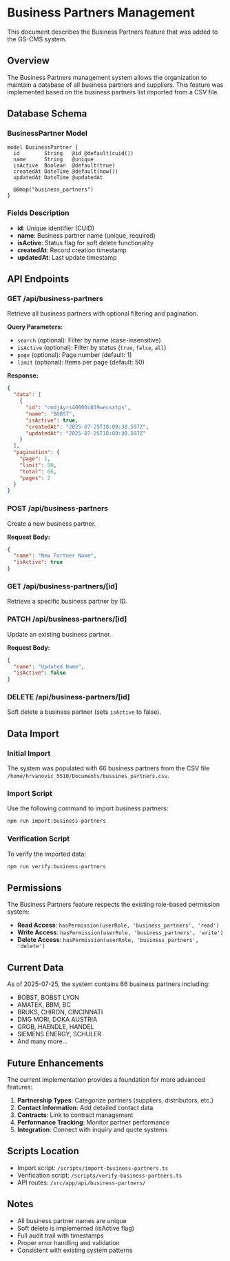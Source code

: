 # Business Partners Management

This document describes the Business Partners feature that was added to the GS-CMS system.

## Overview

The Business Partners management system allows the organization to maintain a database of all business partners and suppliers. This feature was implemented based on the business partners list imported from a CSV file.

## Database Schema

### BusinessPartner Model

```prisma
model BusinessPartner {
  id        String   @id @default(cuid())
  name      String   @unique
  isActive  Boolean  @default(true)
  createdAt DateTime @default(now())
  updatedAt DateTime @updatedAt

  @@map("business_partners")
}
```

### Fields Description

- **id**: Unique identifier (CUID)
- **name**: Business partner name (unique, required)
- **isActive**: Status flag for soft delete functionality
- **createdAt**: Record creation timestamp
- **updatedAt**: Last update timestamp

## API Endpoints

### GET /api/business-partners

Retrieve all business partners with optional filtering and pagination.

**Query Parameters:**
- `search` (optional): Filter by name (case-insensitive)
- `isActive` (optional): Filter by status (`true`, `false`, `all`)
- `page` (optional): Page number (default: 1)
- `limit` (optional): Items per page (default: 50)

**Response:**
```json
{
  "data": [
    {
      "id": "cmdj4yrs40000i019wecsxtps",
      "name": "BOBST",
      "isActive": true,
      "createdAt": "2025-07-25T18:09:38.597Z",
      "updatedAt": "2025-07-25T18:09:38.597Z"
    }
  ],
  "pagination": {
    "page": 1,
    "limit": 50,
    "total": 66,
    "pages": 2
  }
}
```

### POST /api/business-partners

Create a new business partner.

**Request Body:**
```json
{
  "name": "New Partner Name",
  "isActive": true
}
```

### GET /api/business-partners/[id]

Retrieve a specific business partner by ID.

### PATCH /api/business-partners/[id]

Update an existing business partner.

**Request Body:**
```json
{
  "name": "Updated Name",
  "isActive": false
}
```

### DELETE /api/business-partners/[id]

Soft delete a business partner (sets `isActive` to false).

## Data Import

### Initial Import

The system was populated with 66 business partners from the CSV file `/home/hrvanovic_5510/Documents/bussines_partners.csv`.

### Import Script

Use the following command to import business partners:

```bash
npm run import:business-partners
```

### Verification Script

To verify the imported data:

```bash
npm run verify:business-partners
```

## Permissions

The Business Partners feature respects the existing role-based permission system:

- **Read Access**: `hasPermission(userRole, 'business_partners', 'read')`
- **Write Access**: `hasPermission(userRole, 'business_partners', 'write')`
- **Delete Access**: `hasPermission(userRole, 'business_partners', 'delete')`

## Current Data

As of 2025-07-25, the system contains 66 business partners including:

- BOBST, BOBST LYON
- AMATEK, BBM, BC
- BRUKS, CHIRON, CINCINNATI
- DMG MORI, DOKA AUSTRIA
- GROB, HAENDLE, HANDEL
- SIEMENS ENERGY, SCHULER
- And many more...

## Future Enhancements

The current implementation provides a foundation for more advanced features:

1. **Partnership Types**: Categorize partners (suppliers, distributors, etc.)
2. **Contact Information**: Add detailed contact data
3. **Contracts**: Link to contract management
4. **Performance Tracking**: Monitor partner performance
5. **Integration**: Connect with inquiry and quote systems

## Scripts Location

- Import script: `/scripts/import-business-partners.ts`
- Verification script: `/scripts/verify-business-partners.ts`
- API routes: `/src/app/api/business-partners/`

## Notes

- All business partner names are unique
- Soft delete is implemented (isActive flag)
- Full audit trail with timestamps
- Proper error handling and validation
- Consistent with existing system patterns
